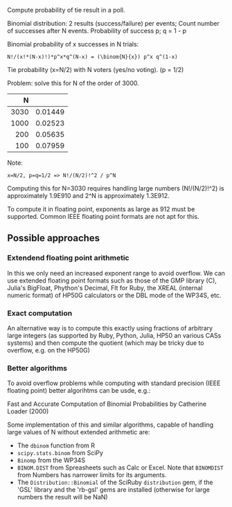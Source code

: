 Compute probability of tie result in a poll.

Binomial distribution: 2 results (success/failure) per events;
Count number of successes after N events.
Probability of success p; q = 1 - p

Binomial probability of x successes in N trials:

```
N!/(x!*(N-x)!)*p^x*q^(N-x) = (\binom{N}{x}) p^x q^(1-x)
```

Tie probability (x=N/2) with N voters (yes/no voting).
(p = 1/2)

Problem: solve this for N of the order of 3000.


|  N   |         |
|-----:|--------:|
| 3030 | 0.01449 |
| 1000 | 0.02523 |
|  200 | 0.05635 |
|  100 | 0.07959 |

Note:

```
x=N/2, p=q=1/2 => N!/(N/2)!^2 / p^N
```

Computing this for N=3030 requires handling large numbers
(N!/(N/2)!^2) is approximately 1.9E910 and
2^N is approximately 1.3E912.

To compute it in floating point, exponents as large as 912
must be supported. Common IEEE floating point formats
are not apt for this.

## Possible approaches

### Extendend floating point arithmetic

In this we only need an increased exponent range to avoid
overflow. We can use extended floating point formats
such as those of the GMP library (C),
Julia's BigFloat, Phython's Decimal,
Flt for Ruby,
the XREAL (internal numeric format) of HP50G calculators
or the DBL mode of the WP34S, etc.

### Exact computation

An alternative way is to compute this exactly using
fractions of arbitrary large integers (as supported by Ruby,
Python, Julia, HP50 an various CASs systems)
and then compute the quotient (which may be tricky
due to overflow, e.g. on the HP50G)

### Better algorithms

To avoid overflow problems while computing with
standard precision (IEEE floating point) better
algorihtms can be usde, e.g.:

Fast and Accurate Computation of Binomial Probabilities
by Catherine Loader (2000)

Some implementation of this and similar algorithms,
capable of handling large values of N
without extended arithmetic are:

* The `dbinom` function from R
* `scipy.stats.binom` from SciPy
* `Binomp` from the WP34S
* `BINOM.DIST` from Spreasheets such as Calc or Excel.
  Note that  `BINOMDIST` from Numbers
  has narrower limits for its arguments.
* The `Distribution::Binomial`
  of the SciRuby `distribution` gem,
  if the 'GSL' library and the 'rb-gsl' gems
  are installed (otherwise for large numbers the
  result will be NaN)

